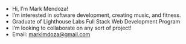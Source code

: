 - Hi, I’m Mark Mendoza!
- I’m interested in software development, creating music, and fitness.
- Graduate of Lighthouse Labs Full Stack Web Development Program
- I’m looking to collaborate on any sort of project!
- Email: marklmdoza@gmail.com

<!---
markmdoza/markmdoza is a ✨ special ✨ repository because its `README.md` (this file) appears on your GitHub profile.
You can click the Preview link to take a look at your changes.
--->
